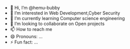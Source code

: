 - 👋 Hi, I’m @hemu-bubby
- 👀 I’m interested in Web Development,Cyber Security
- 🌱 I’m currently learning Computer science engineering
- 💞️ I’m looking to collaborate on Open projects
- 📫 How to reach me 
- 😄 Pronouns: ...
- ⚡ Fun fact: ...

<!---
hemu-bubby/hemu-bubby is a ✨ special ✨ repository because its `README.md` (this file) appears on your GitHub profile.
You can click the Preview link to take a look at your changes.
--->
